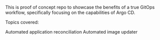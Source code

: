 This is proof of concept repo to showcase the benefits of a true GitOps workflow, specifically focusing on the capabilities of Argo CD.

Topics covered:

Automated application reconciliation 
Automated image updater
